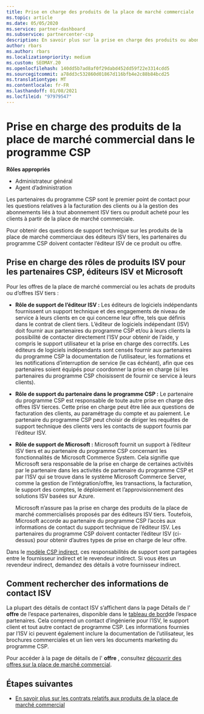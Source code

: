 ```yaml
---
title: Prise en charge des produits de la place de marché commerciale
ms.topic: article
ms.date: 05/05/2020
ms.service: partner-dashboard
ms.subservice: partnercenter-csp
description: En savoir plus sur la prise en charge des produits ou abonnements ISV tiers dans la place de marché commerciale du programme CSP.
author: rbars
ms.author: rbars
ms.localizationpriority: medium
ms.custom: SEOMAY.20
ms.openlocfilehash: 140dd5b7ad8af0f29dabd452dd59f22e3314cdd5
ms.sourcegitcommit: a78dd3c532860d01867d116bfb4e2c88b84bcd25
ms.translationtype: MT
ms.contentlocale: fr-FR
ms.lasthandoff: 01/08/2021
ms.locfileid: "97979547"
---
```

# <a name="support-for-commercial-marketplace-products-in-the-csp-program"></a>Prise en charge des produits de la place de marché commercial dans le programme CSP


**Rôles appropriés**

- Administrateur général
- Agent d’administration

Les partenaires du programme CSP sont le premier point de contact pour les questions relatives à la facturation des clients ou à la gestion des abonnements liés à tout abonnement ISV tiers ou produit acheté pour les clients à partir de la place de marché commerciale.

Pour obtenir des questions de support technique sur les produits de la place de marché commerciaux des éditeurs ISV tiers, les partenaires du programme CSP doivent contacter l’éditeur ISV de ce produit ou offre.

## <a name="support-roles-of-isv-products-for-csp-partners-isv-publishers-and-microsoft"></a>Prise en charge des rôles de produits ISV pour les partenaires CSP, éditeurs ISV et Microsoft

Pour les offres de la place de marché commercial ou les achats de produits ou d’offres ISV tiers :

- **Rôle de support de l’éditeur ISV :** Les éditeurs de logiciels indépendants fournissent un support technique et des engagements de niveau de service à leurs clients en ce qui concerne leur offre, tels que définis dans le contrat de client tiers. L’éditeur de logiciels indépendant (ISV) doit fournir aux partenaires du programme CSP et/ou à leurs clients la possibilité de contacter directement l’ISV pour obtenir de l’aide, y compris le support utilisateur et la prise en charge des correctifs. Les éditeurs de logiciels indépendants sont censés fournir aux partenaires du programme CSP la documentation de l’utilisateur, les formations et les notifications d’interruption de service (le cas échéant), afin que ces partenaires soient équipés pour coordonner la prise en charge (si les partenaires du programme CSP choisissent de fournir ce service à leurs clients).

- **Rôle de support du partenaire dans le programme CSP :** Le partenaire du programme CSP est responsable de toute autre prise en charge des offres ISV tierces. Cette prise en charge peut être liée aux questions de facturation des clients, au paramétrage du compte et au paiement. Le partenaire du programme CSP peut choisir de diriger les requêtes de support technique des clients vers les contacts de support fournis par l’éditeur ISV.

- **Rôle de support de Microsoft :** Microsoft fournit un support à l’éditeur ISV tiers et au partenaire du programme CSP concernant les fonctionnalités de Microsoft Commerce System. Cela signifie que Microsoft sera responsable de la prise en charge de certaines activités par le partenaire dans les activités de partenaire du programme CSP et par l’ISV qui se trouve dans le système Microsoft Commerce Server, comme la gestion de l’intégration/offre, les transactions, la facturation, le support des comptes, le déploiement et l’approvisionnement des solutions ISV basées sur Azure.

    Microsoft n’assure pas la prise en charge des produits de la place de marché commercialisés proposés par des éditeurs ISV tiers. Toutefois, Microsoft accorde au partenaire du programme CSP l’accès aux informations de contact du support technique de l’éditeur ISV. Les partenaires du programme CSP doivent contacter l’éditeur ISV (ci-dessus) pour obtenir d’autres types de prise en charge de leur offre.

Dans le [modèle CSP indirect](csp-overview.md#indirect-model), ces responsabilités de support sont partagées entre le fournisseur indirect et le revendeur indirect. Si vous êtes un revendeur indirect, demandez des détails à votre fournisseur indirect.

## <a name="how-to-find-isv-contact-information"></a>Comment rechercher des informations de contact ISV

La plupart des détails de contact ISV s’affichent dans la page Détails de l' **offre** de l’espace partenaires, disponible dans le [tableau de bord](https://partner.microsoft.com/dashboard)de l’espace partenaires. Cela comprend un contact d’ingénierie pour l’ISV, le support client et tout autre contact de programme CSP. Les informations fournies par l’ISV ici peuvent également inclure la documentation de l’utilisateur, les brochures commerciales et un lien vers les documents marketing du programme CSP.

Pour accéder à la page de détails de l' **offre** , consultez [découvrir des offres sur la place de marché commercial](csp-commercial-marketplace-discover.md#view-marketplace-offers-in-partner-center).

## <a name="next-steps"></a>Étapes suivantes

- [En savoir plus sur les contrats relatifs aux produits de la place de marché commercial](csp-commercial-marketplace-contracting.md)
